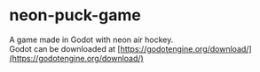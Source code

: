 # neon-puck-game
A game made in Godot with neon air hockey.  
Godot can be downloaded at [https://godotengine.org/download/](https://godotengine.org/download/)
